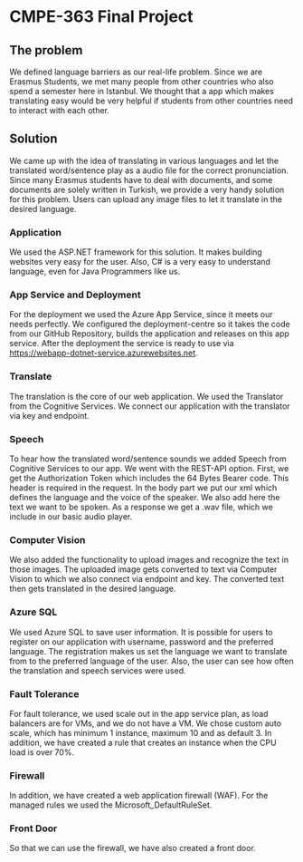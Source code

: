 # CMPE-363 Final Project

## The problem

We defined language barriers as our real-life problem. Since we are Erasmus Students, we met many people from other countries who also spend a semester here in Istanbul. We thought that a app which makes translating easy would be very helpful if students from other countries need to interact with each other. 

## Solution

We came up with the idea of translating in various languages and let the translated word/sentence play as a audio file for the correct pronunciation. Since many Erasmus students have to deal with documents, and some documents are solely written in Turkish, we provide a very handy solution for this problem. Users can upload any image files to let it translate in the desired language.


### Application

We used the ASP.NET framework for this solution. It makes building websites very easy for the user. Also, C# is a very easy to understand language, even for Java Programmers like us.

### App Service and Deployment

For the deployment we used the Azure App Service, since it meets our needs perfectly. We configured the deployment-centre so it takes the code from our GitHub Repository, builds the application and releases on this app service. After the deployment the service is ready to use via https://webapp-dotnet-service.azurewebsites.net.

### Translate

The translation is the core of our web application. We used the Translator from the Cognitive Services. We connect our application with the translator via key and endpoint.

### Speech

To hear how the translated word/sentence sounds we added Speech from Cognitive Services to our app. We went with the REST-API option. First, we get the Authorization Token which includes the 64 Bytes Bearer code. This header is required in the request. In the body part we put our xml which defines the language and the voice of the speaker. We also add here the text we want to be spoken. As a response we get a .wav file, which we include in our basic audio player.

### Computer Vision

We also added the functionality to upload images and recognize the text in those images. The uploaded image gets converted to text via Computer Vision to which we also connect via endpoint and key. The converted text then gets translated in the desired language.

### Azure SQL

We used Azure SQL to save user information. It is possible for users to register on our application with username, password and the preferred language. The registration makes us set the language we want to translate from to the preferred language of the user. Also, the user can see how often the translation and speech services were used.

### Fault Tolerance
For fault tolerance, we used scale out in the app service plan, as load balancers are for VMs, and we do not have a VM. We chose custom auto scale, which has minimum 1 instance, maximum 10 and as default 3. In addition, we have created a rule that creates an instance when the CPU load is over 70%.

### Firewall
In addition, we have created a web application firewall (WAF). For the managed rules we used the Microsoft_DefaultRuleSet.

### Front Door
So that we can use the firewall, we have also created a front door.

